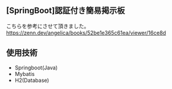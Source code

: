## [SpringBoot]認証付き簡易掲示板

こちらを参考にさせて頂きました。
https://zenn.dev/angelica/books/52be1e365c61ea/viewer/16ce8d

## 使用技術
- Springboot(Java)
- Mybatis
- H2(Database)
